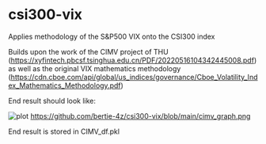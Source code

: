 # csi300-vix
Applies methodology of the S&amp;P500 VIX onto the CSI300 index

Builds upon the work of the CIMV project of THU (https://xyfintech.pbcsf.tsinghua.edu.cn/PDF/20220516104342445008.pdf) as well as the original VIX mathematics methodology (https://cdn.cboe.com/api/global/us_indices/governance/Cboe_Volatility_Index_Mathematics_Methodology.pdf)

End result should look like: 

![plot](csi300-vix/blob/main/cimv_graph.png)
https://github.com/bertie-4z/csi300-vix/blob/main/cimv_graph.png

End result is stored in CIMV_df.pkl
